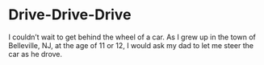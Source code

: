 # Drive-Drive-Drive
I couldn’t wait to get behind the wheel of a car. As I grew up in the town of Belleville, NJ, at the age of 11 or 12, I would ask my dad to let me steer the car as he drove. 
